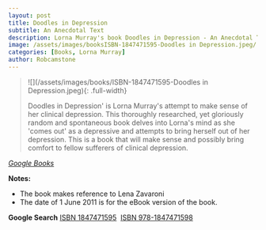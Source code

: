 ```yaml
---
layout: post
title: Doodles in Depression
subtitle: An Anecdotal Text
description: Lorna Murray's book Doodles in Depression - An Anecdotal Text is published she makes referance to Lena Zavaroni.
image: /assets/images/booksISBN-1847471595-Doodles in Depression.jpeg/
categories: [Books, Lorna Murray]
author: Robcamstone
---
```


> ![](/assets/images/books/ISBN-1847471595-Doodles in Depression.jpeg){: .full-width}
>
> Doodles in Depression' is Lorna Murray's attempt to make sense of her clinical depression. This thoroughly researched, yet gloriously random and spontaneous book delves into Lorna's mind as she 'comes out' as a depressive and attempts to bring herself out of her depression. This is a book that will make sense and possibly bring comfort to fellow sufferers of clinical depression.

<cite>[Google Books](https://books.google.co.uk/books?id=ZoydTXmpDpIC&printsec=frontcover&dq=ISBN+1847471595&hl=en&sa=X&ved=0ahUKEwjp0v_9iMnlAhXFTxUIHTgdCQ4Q6AEIKDAA#v=onepage&q=lena%20zavaroni&f=false)</cite>

**Notes:**
* The book makes reference to Lena Zavaroni
* The date of 1 June 2011 is for the eBook version of the book.

**Google Search**
<span class="post-categories">[ISBN 1847471595](https://www.google.com/search?newwindow=1&sxsrf=ACYBGNQtT-YVQ_SBjj0x65Mv4_LuGypCmw%3A1572614824070&source=hp&ei=qDK8Xdm_AYyWa4uYs8gF&q=ISBN+1847471595&oq=ISBN+1847471595&gs_l=psy-ab.3...1386.1386..2143...0.0..0.83.83.1......0....2j1..gws-wiz.nC0hPK70vDE&ved=0ahUKEwjZs9HfjsnlAhUMyxoKHQvMDFkQ4dUDCAg&uact=5)&nbsp;
[ISBN 978-1847471598](https://www.google.com/search?q=ISBN+978-1847471598&oq=ISBN+978-1847471598&aqs=chrome..69i57.31450j0j9&sourceid=chrome&ie=UTF-8)</span>
